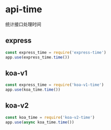 # api-time
统计接口处理时间

 ## express
 ```js
 const express_time = require('express-time')
 app.use(express_time.time())
 ```

## koa-v1
```js
const express_time = require('koa-v1-time')
app.use(koa_time.time())
```

## koa-v2
```js
const koa_time = require('koa-v2-time')
app.use(async koa_time.time())
```
